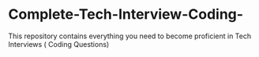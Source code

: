 # Complete-Tech-Interview-Coding-
This repository contains everything you need to become proficient in Tech Interviews ( Coding Questions)
